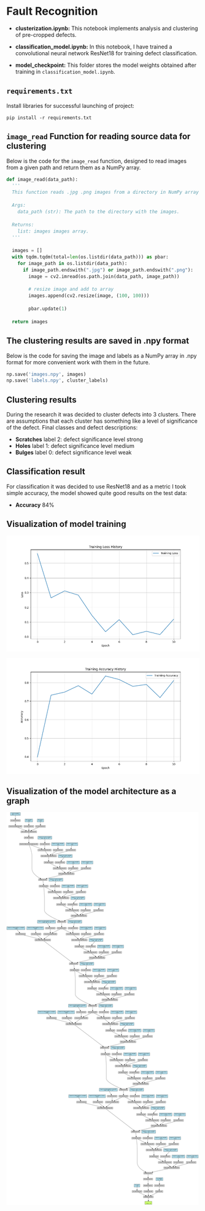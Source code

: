 # Fault Recognition

* **clusterization.ipynb:** This notebook implements analysis and clustering of pre-cropped defects.

* **classification_model.ipynb:** In this notebook, I have trained a convolutional neural network ResNet18 for training defect classification.

* **model_checkpoint:** This folder stores the model weights obtained after training in `classification_model.ipynb`.

## `requirements.txt`
Install libraries for successful launching of project:

```
pip install -r requirements.txt
```

## `image_read` Function for reading source data for clustering

Below is the code for the `image_read` function, designed to read images from a given path and return them as a NumPy array.

```python
def image_read(data_path):
  '''
  This function reads .jpg .png images from a directory in NumPy array format.

  Args:
    data_path (str): The path to the directory with the images.

  Returns:
    list: images images array.
  '''
   
  images = []
  with tqdm.tqdm(total=len(os.listdir(data_path))) as pbar:
    for image_path in os.listdir(data_path):
      if image_path.endswith(".jpg") or image_path.endswith(".png"):
        image = cv2.imread(os.path.join(data_path, image_path))

        # resize image and add to array
        images.append(cv2.resize(image, (100, 100)))
         
        pbar.update(1)

  return images
```

## The clustering results are saved in .npy format

Below is the code for saving the image and labels as a NumPy array in .npy format for more convenient work with them in the future.

```python
np.save('images.npy', images)
np.save('labels.npy', cluster_labels)
```
## Clustering results

During the research it was decided to cluster defects into 3 clusters. There are assumptions that each cluster has something like a level of significance of the defect.
Final classes and defect descriptions:

* **Scratches** label 2: defect significance level strong
* **Holes** label 1: defect significance level medium
* **Bulges** label 0: defect significance level weak


## Classification result

For classification it was decided to use ResNet18 and as a metric I took simple accuracy, the model showed quite good results on the test data:

* **Accuracy** 84%


## Visualization of model training

![](training_graphs/training_loss.png)

![](training_graphs/training_accuracy.png)

## Visualization of the model architecture as a graph

![](Digraph.gv.png)

